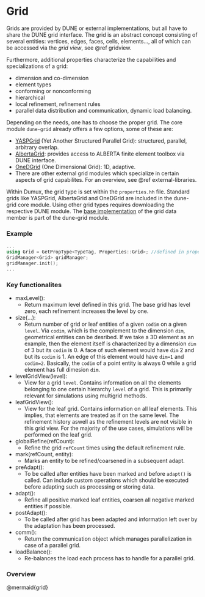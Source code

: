 # Grid

Grids are provided by DUNE or external implementations, but all have to share the DUNE grid interface.
The grid is an abstract concept consisting of several entities: vertices, edges, faces, cells, elements..., all of which can be accessed via the *grid view*, see @ref gridview.

Furthermore, additional properties characterize the capabilities and specializations of a grid:
* dimension and co-dimension
* element types
* conforming or nonconforming
* hierarchical
* local refinement, refinement rules
* parallel data distribution and communication, dynamic load balancing.

Depending on the needs, one has to choose the proper grid. The core module `dune-grid` already offers a few options, some of these are:
* [YASPGrid](https://gitlab.dune-project.org/core/dune-grid) (Yet Another Structured Parallel Grid): structured, parallel, arbitrary overlap.
* [AlbertaGrid](https://gitlab.dune-project.org/core/dune-grid): provides access to ALBERTA finite element toolbox via DUNE interface.
* [OneDGrid](https://gitlab.dune-project.org/core/dune-grid) (One Dimensional Grid): 1D, adaptive.
* There are other external grid modules which specialize in certain aspects of grid capabilites. For an overview, see @ref external-libraries.


Within Dumux, the grid type is set within the `properties.hh` file. Standard grids like YASPGrid, AlbertaGrid and OneDGrid are included in the dune-grid core module. Using other grid types requires downloading the respective DUNE module. The [base implementation](https://gitlab.dune-project.org/core/dune-grid/-/blob/master/dune/grid/common/grid.hh) of the grid data member is part of the dune-grid module.

### Example
```cpp
...
using Grid = GetPropType<TypeTag, Properties::Grid>; //defined in properties as e.g. 'using Grid = Dune::YaspGrid<2>;'
GridManager<Grid> gridManager;
gridManager.init();
...
```

### Key functionalites
* maxLevel():
    - Return maximum level defined in this grid. The base grid has level zero, each refinement increases the level by one.
* size(...):
    - Return number of grid or leaf entities of a given `codim` on a given `level`. Via `codim`, which is the complement to the dimension `dim`, geometrical entities can be desribed. If we take a 3D element as an example, then the element itself is characterized by a dimension `dim` of 3 but its `codim` is 0. A face of such element would have `dim` 2 and but its `codim` is 1. An edge of this element would have `dim=1` and `codim=2`. Basically, the `codim` of a point entity is always 0 while a grid element has full dimesion `dim`.
* levelGridView(level):
    - View for a grid `level`. Contains information on all the elements belonging to one certain hierarchy `level` of a grid. This is primarily relevant for simulations using multigrid methods.
* leafGridView():
    - View for the leaf grid. Contains information on all leaf elements. This implies, that elements are treated as if on the same level. The refinement history aswell as the refinement levels are not visible in this grid view. For the majority of the use cases, simulations will be performed on the leaf grid.
* globalRefine(refCount):
    - Refine the grid `refCount` times using the default refinement rule.
* mark(refCount, entity):
    - Marks an entity to be refined/coarsened in a subsequent adapt.
* preAdapt():
    - To be called after entities have been marked and before `adapt()` is called. Can include custom operations which should be executed before adapting such as processing or storing data.
* adapt():
    - Refine all positive marked leaf entities, coarsen all negative marked entities if possible.
* postAdapt():
    - To be called after grid has been adapted and information left over by the adaptation has been processed.
* comm():
    - Return the communication object which manages parallelization in case of a parallel grid.
* loadBalance():
    - Re-balances the load each process has to handle for a parallel grid.

### Overview

@mermaid{grid}
